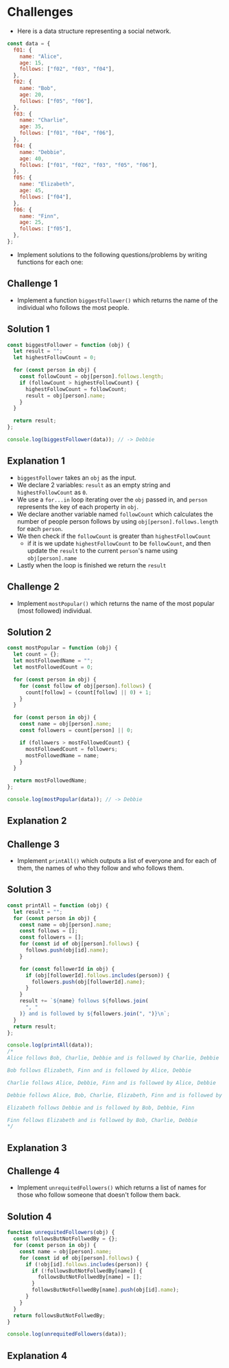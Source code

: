 # Challenges

- Here is a data structure representing a social network.

```javascript
const data = {
  f01: {
    name: "Alice",
    age: 15,
    follows: ["f02", "f03", "f04"],
  },
  f02: {
    name: "Bob",
    age: 20,
    follows: ["f05", "f06"],
  },
  f03: {
    name: "Charlie",
    age: 35,
    follows: ["f01", "f04", "f06"],
  },
  f04: {
    name: "Debbie",
    age: 40,
    follows: ["f01", "f02", "f03", "f05", "f06"],
  },
  f05: {
    name: "Elizabeth",
    age: 45,
    follows: ["f04"],
  },
  f06: {
    name: "Finn",
    age: 25,
    follows: ["f05"],
  },
};
```

- Implement solutions to the following questions/problems by writing functions for each one:

## Challenge 1

- Implement a function `biggestFollower()` which returns the name of the individual who follows the most people.

## Solution 1

```javascript
const biggestFollower = function (obj) {
  let result = "";
  let highestFollowCount = 0;

  for (const person in obj) {
    const followCount = obj[person].follows.length;
    if (followCount > highestFollowCount) {
      highestFollowCount = followCount;
      result = obj[person].name;
    }
  }

  return result;
};

console.log(biggestFollower(data)); // -> Debbie
```

## Explanation 1

- `biggestFollower` takes an `obj` as the input.
- We declare 2 variables: `result` as an empty string and `highestFollowCount` as `0`.
- We use a `for...in` loop iterating over the `obj` passed in, and `person` represents the key of each property in `obj`.
- We declare another variable named `followCount` which calculates the number of people person follows by using `obj[person].follows.length` for each `person`.
- We then check if the `followCount` is greater than `highestFollowCount`
  - if it is we update `highestFollowCount` to be `followCount`, and then update the `result` to the current `person`'s name using `obj[person].name`
- Lastly when the loop is finished we return the `result`

## Challenge 2

- Implement `mostPopular()` which returns the name of the most popular (most followed) individual.

## Solution 2

```javascript
const mostPopular = function (obj) {
  let count = {};
  let mostFollowedName = "";
  let mostFollowedCount = 0;

  for (const person in obj) {
    for (const follow of obj[person].follows) {
      count[follow] = (count[follow] || 0) + 1;
    }
  }

  for (const person in obj) {
    const name = obj[person].name;
    const followers = count[person] || 0;

    if (followers > mostFollowedCount) {
      mostFollowedCount = followers;
      mostFollowedName = name;
    }
  }

  return mostFollowedName;
};

console.log(mostPopular(data)); // -> Debbie
```

## Explanation 2

## Challenge 3

- Implement `printAll()` which outputs a list of everyone and for each of them, the names of who they follow and who follows them.

## Solution 3

```javascript
const printAll = function (obj) {
  let result = "";
  for (const person in obj) {
    const name = obj[person].name;
    const follows = [];
    const followers = [];
    for (const id of obj[person].follows) {
      follows.push(obj[id].name);
    }

    for (const followerId in obj) {
      if (obj[followerId].follows.includes(person)) {
        followers.push(obj[followerId].name);
      }
    }
    result += `${name} follows ${follows.join(
      ", "
    )} and is followed by ${followers.join(", ")}\n`;
  }
  return result;
};

console.log(printAll(data));
/* 
Alice follows Bob, Charlie, Debbie and is followed by Charlie, Debbie 

Bob follows Elizabeth, Finn and is followed by Alice, Debbie 

Charlie follows Alice, Debbie, Finn and is followed by Alice, Debbie 

Debbie follows Alice, Bob, Charlie, Elizabeth, Finn and is followed by Alice, Charlie, Elizabeth 

Elizabeth follows Debbie and is followed by Bob, Debbie, Finn 

Finn follows Elizabeth and is followed by Bob, Charlie, Debbie 
*/
```

## Explanation 3

## Challenge 4

- Implement `unrequitedFollowers()` which returns a list of names for those who follow someone that doesn't follow them back.

## Solution 4

```javascript
function unrequitedFollowers(obj) {
  const followsButNotFollwedBy = {};
  for (const person in obj) {
    const name = obj[person].name;
    for (const id of obj[person].follows) {
      if (!obj[id].follows.includes(person)) {
        if (!followsButNotFollwedBy[name]) {
          followsButNotFollwedBy[name] = [];
        }
        followsButNotFollwedBy[name].push(obj[id].name);
      }
    }
  }
  return followsButNotFollwedBy;
}

console.log(unrequitedFollowers(data));
```

## Explanation 4
